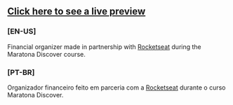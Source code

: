 ## [Click  here to see a live preview](https://bleszerd.github.io/DevFinances-Rocketseat])

### [EN-US]
Financial organizer made in partnership with [Rocketseat](https://github.com/rocketseat) during the Maratona Discover course.

### [PT-BR]
Organizador financeiro feito em parceria com a [Rocketseat](https://github.com/rocketseat) durante o curso Maratona Discover.
